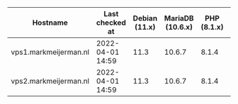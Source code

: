 | Hostname              | Last checked at  | Debian (11.x) | MariaDB (10.6.x) | PHP (8.1.x)                                 | Nginx (1.20.x) | Composer (2.1.x) | RabbitMQ (3.9.11) | Erlang (24) |
|-----------------------|------------------|---------------|------------------|---------------------------------------------|----------------|------------------|-------------------|-------------|
| vps1.markmeijerman.nl | 2022-04-01 14:59 | 11.3 | 10.6.7 | 8.1.4 | 1.20.2 | 2.3.2 |  |  |
| vps2.markmeijerman.nl | 2022-04-01 14:59 | 11.3 | 10.6.7 | 8.1.4 | 1.20.2 | 2.3.2 | 3.9.11 | 23 |

